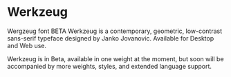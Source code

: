# Werkzeug
Wergzeug font
BETA
Werkzeug is a contemporary, geometric, low-contrast sans-serif typeface designed by Janko Jovanovic. Available for Desktop and Web use.

Werkzeug is in Beta, available in one weight at the moment, but soon will be accompanied by more weights, styles, and extended language support.
